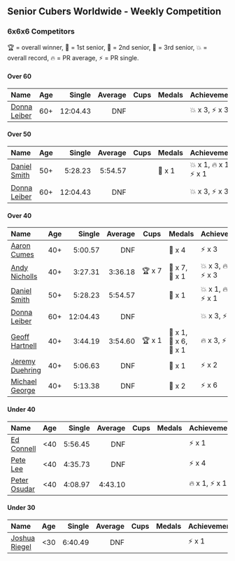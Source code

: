 ## Senior Cubers Worldwide - Weekly Competition
### 6x6x6 Competitors

🏆 = overall winner, 🥇 = 1st senior, 🥈 = 2nd senior, 🥉 = 3rd senior, 💥 = overall record, 🔥 = PR average, ⚡ = PR single.

#### Over 60

| Name | Age | Single | Average | Cups | Medals | Achievements |
| :-- | :--: | --: | --: | :--: | :-- | :-- |
| [Donna Leiber](../../persons/donna_leiber/666.md) | 60+ | 12:04.43 | DNF |  |  | <span style="white-space: nowrap">💥 x 3</span>, <span style="white-space: nowrap">⚡ x 3</span> |

#### Over 50

| Name | Age | Single | Average | Cups | Medals | Achievements |
| :-- | :--: | --: | --: | :--: | :-- | :-- |
| [Daniel Smith](../../persons/daniel_smith/666.md) | 50+ | 5:28.23 | 5:54.57 |  | <span style="white-space: nowrap">🥈 x 1</span> | <span style="white-space: nowrap">💥 x 1</span>, <span style="white-space: nowrap">🔥 x 1</span>, <span style="white-space: nowrap">⚡ x 1</span> |
| [Donna Leiber](../../persons/donna_leiber/666.md) | 60+ | 12:04.43 | DNF |  |  | <span style="white-space: nowrap">💥 x 3</span>, <span style="white-space: nowrap">⚡ x 3</span> |

#### Over 40

| Name | Age | Single | Average | Cups | Medals | Achievements |
| :-- | :--: | --: | --: | :--: | :-- | :-- |
| [Aaron Cumes](../../persons/aaron_cumes/666.md) | 40+ | 5:00.57 | DNF |  | <span style="white-space: nowrap">🥉 x 4</span> | <span style="white-space: nowrap">⚡ x 3</span> |
| [Andy Nicholls](../../persons/andy_nicholls/666.md) | 40+ | 3:27.31 | 3:36.18 | <span style="white-space: nowrap">🏆 x 7</span> | <span style="white-space: nowrap">🥇 x 7</span>, <span style="white-space: nowrap">🥈 x 1</span> | <span style="white-space: nowrap">💥 x 3</span>, <span style="white-space: nowrap">🔥 x 1</span>, <span style="white-space: nowrap">⚡ x 3</span> |
| [Daniel Smith](../../persons/daniel_smith/666.md) | 50+ | 5:28.23 | 5:54.57 |  | <span style="white-space: nowrap">🥈 x 1</span> | <span style="white-space: nowrap">💥 x 1</span>, <span style="white-space: nowrap">🔥 x 1</span>, <span style="white-space: nowrap">⚡ x 1</span> |
| [Donna Leiber](../../persons/donna_leiber/666.md) | 60+ | 12:04.43 | DNF |  |  | <span style="white-space: nowrap">💥 x 3</span>, <span style="white-space: nowrap">⚡ x 3</span> |
| [Geoff Hartnell](../../persons/geoff_hartnell/666.md) | 40+ | 3:44.19 | 3:54.60 | <span style="white-space: nowrap">🏆 x 1</span> | <span style="white-space: nowrap">🥇 x 1</span>, <span style="white-space: nowrap">🥈 x 6</span>, <span style="white-space: nowrap">🥉 x 1</span> | <span style="white-space: nowrap">🔥 x 3</span>, <span style="white-space: nowrap">⚡ x 2</span> |
| [Jeremy Duehring](../../persons/jeremy_duehring/666.md) | 40+ | 5:06.63 | DNF |  | <span style="white-space: nowrap">🥉 x 1</span> | <span style="white-space: nowrap">⚡ x 2</span> |
| [Michael George](../../persons/michael_george/666.md) | 40+ | 5:13.38 | DNF |  | <span style="white-space: nowrap">🥉 x 2</span> | <span style="white-space: nowrap">⚡ x 6</span> |

#### Under 40

| Name | Age | Single | Average | Cups | Medals | Achievements |
| :-- | :--: | --: | --: | :--: | :-- | :-- |
| [Ed Connell](../../persons/ed_connell/666.md) | <40 | 5:56.45 | DNF |  |  | <span style="white-space: nowrap">⚡ x 1</span> |
| [Pete Lee](../../persons/pete_lee/666.md) | <40 | 4:35.73 | DNF |  |  | <span style="white-space: nowrap">⚡ x 4</span> |
| [Peter Osudar](../../persons/peter_osudar/666.md) | <40 | 4:08.97 | 4:43.10 |  |  | <span style="white-space: nowrap">🔥 x 1</span>, <span style="white-space: nowrap">⚡ x 1</span> |

#### Under 30

| Name | Age | Single | Average | Cups | Medals | Achievements |
| :-- | :--: | --: | --: | :--: | :-- | :-- |
| [Joshua Riegel](../../persons/joshua_riegel/666.md) | <30 | 6:40.49 | DNF |  |  | <span style="white-space: nowrap">⚡ x 1</span> |


<!-- Global site tag (gtag.js) - Google Analytics -->
<script async src="https://www.googletagmanager.com/gtag/js?id=UA-86348435-3"></script>
<script>window.dataLayer = window.dataLayer || []; function gtag() {dataLayer.push(arguments);} gtag('js', new Date()); gtag('config', 'UA-86348435-3');</script>
